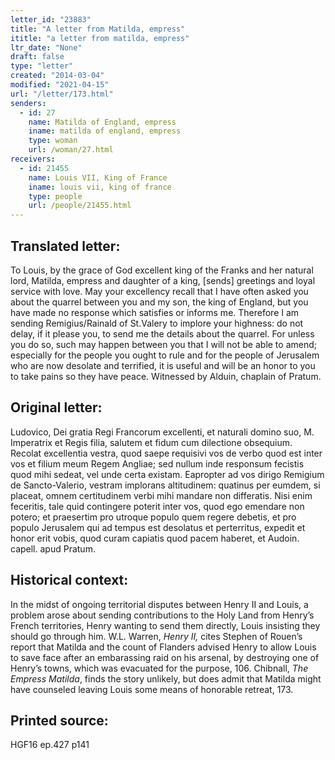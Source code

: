 ```yaml
---
letter_id: "23883"
title: "A letter from Matilda, empress"
ititle: "a letter from matilda, empress"
ltr_date: "None"
draft: false
type: "letter"
created: "2014-03-04"
modified: "2021-04-15"
url: "/letter/173.html"
senders:
  - id: 27
    name: Matilda of England, empress
    iname: matilda of england, empress
    type: woman
    url: /woman/27.html
receivers:
  - id: 21455
    name: Louis VII, King of France
    iname: louis vii, king of france
    type: people
    url: /people/21455.html
---
```

<h2> Translated letter:</h2>To Louis, by the grace of God excellent king of the Franks and her natural lord, Matilda, empress and daughter of a king, [sends] greetings and loyal service with love.  May your excellency recall that I have often asked you about the quarrel between you and my son, the king of England, but you have made no response which satisfies or informs me.  Therefore I am sending Remigius/Rainald of St.Valery to implore your highness:  do not delay, if it please you, to send me the details about the quarrel.  For unless you do so, such may happen between you that I will not be able to amend; especially for the people you ought to rule and for the people of Jerusalem who are now desolate and terrified, it is useful and will be an honor to you to take pains so they have peace.  Witnessed by Alduin, chaplain of Pratum.
<h2 class="mt-4"> Original letter:</h2>Ludovico, Dei gratia Regi Francorum excellenti, et naturali domino suo, M. Imperatrix et Regis filia, salutem et fidum cum dilectione obsequium. Recolat excellentia vestra, quod saepe requisivi vos de verbo quod est inter vos et filium meum Regem Angliae; sed nullum inde responsum fecistis quod mihi sedeat, vel unde certa existam. Eapropter ad vos dirigo Remigium de Sancto-Valerio, vestram implorans altitudinem: quatinus per eumdem, si placeat, omnem certitudinem verbi mihi mandare non differatis. Nisi enim feceritis, tale quid contingere poterit inter vos, quod ego emendare non potero; et praesertim pro utroque populo quem regere debetis, et pro populo Jerusalem qui ad tempus est desolatus et perterritus, expedit et honor erit vobis, quod curam capiatis quod pacem haberet, et Audoin. capell. apud Pratum.
<h2 class="mt-4"> Historical context:</h2><p>In the midst of ongoing territorial disputes between Henry II and Louis, a problem arose about sending contributions to the Holy Land from Henry’s French territories, Henry wanting to send them directly, Louis insisting they should go through him. W.L. Warren, <em>Henry II,</em> cites Stephen of Rouen’s report that Matilda and the count of Flanders advised Henry to allow Louis to save face after an embarassing raid on his arsenal, by destroying one of Henry’s towns, which was evacuated for the purpose, 106. Chibnall, <em>The Empress Matilda</em>, finds the story unlikely, but does admit that Matilda might have counseled leaving Louis some means of honorable retreat, 173.</p><h2 class="mt-4"> Printed source:</h2>HGF16 ep.427 p141

